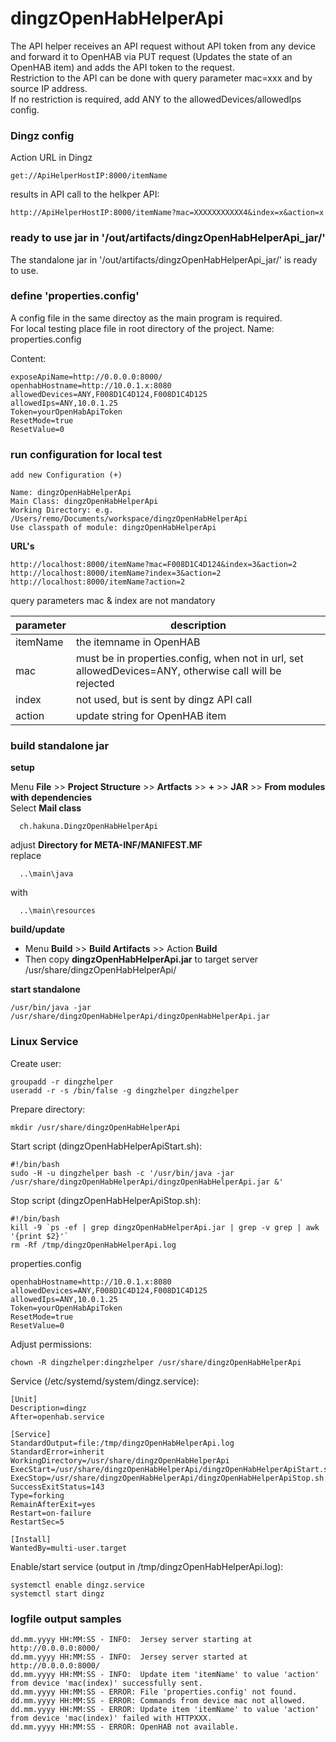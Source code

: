 # dingzOpenHabHelperApi

The API helper receives an API request without API token from any device and forward it to OpenHAB via PUT request (Updates the state of an OpenHAB item) and adds the API token to the request.  
Restriction to the API can be done with query parameter mac=xxx and by source IP address.  
If no restriction is required, add ANY to the allowedDevices/allowedIps config.  

### Dingz config  
Action URL in Dingz  
```
get://ApiHelperHostIP:8000/itemName
```
results in API call to the helkper API:
```
http://ApiHelperHostIP:8000/itemName?mac=XXXXXXXXXXX4&index=x&action=x  
```

### ready to use jar in '/out/artifacts/dingzOpenHabHelperApi_jar/'
The standalone jar in '/out/artifacts/dingzOpenHabHelperApi_jar/' is ready to use.  

### define 'properties.config'
A config file in the same directoy as the main program is required.  
For local testing place file in root directory of the project.
Name: properties.config  
  
Content:
```
exposeApiName=http://0.0.0.0:8000/
openhabHostname=http://10.0.1.x:8080
allowedDevices=ANY,F008D1C4D124,F008D1C4D125
allowedIps=ANY,10.0.1.25
Token=yourOpenHabApiToken
ResetMode=true
ResetValue=0
```

### run configuration for local test
```
add new Configuration (+)

Name: dingzOpenHabHelperApi
Main Class: dingzOpenHabHelperApi
Working Directory: e.g. /Users/remo/Documents/workspace/dingzOpenHabHelperApi
Use classpath of module: dingzOpenHabHelperApi
```

**URL's**
```
http://localhost:8000/itemName?mac=F008D1C4D124&index=3&action=2  
http://localhost:8000/itemName?index=3&action=2  
http://localhost:8000/itemName?action=2  
```
query parameters mac & index are not mandatory  

parameter | description |
--- | --- |
itemName | the itemname in OpenHAB |
mac | must be in properties.config, when not in url, set allowedDevices=ANY, otherwise call will be rejected |
index | not used, but is sent by dingz API call |
action | update string for OpenHAB item |


### build standalone jar
**setup**

Menu **File** >> **Project Structure** >> **Artfacts** >> **+** >> **JAR** >> **From modules with dependencies**  
Select **Mail class**  
```
  ch.hakuna.DingzOpenHabHelperApi
```
adjust **Directory for META-INF/MANIFEST.MF**  
replace
```  
  ..\main\java
```
  with  
```
  ..\main\resources
```
  
**build/update**
- Menu **Build** >> **Build Artifacts** >> Action **Build**
- Then copy **dingzOpenHabHelperApi.jar** to target server /usr/share/dingzOpenHabHelperApi/
  
**start standalone**  
``` 
/usr/bin/java -jar /usr/share/dingzOpenHabHelperApi/dingzOpenHabHelperApi.jar
```
  
### Linux Service  
Create user:
```
groupadd -r dingzhelper  
useradd -r -s /bin/false -g dingzhelper dingzhelper
```
Prepare directory:
```
mkdir /usr/share/dingzOpenHabHelperApi
```
Start script (dingzOpenHabHelperApiStart.sh):
```
#!/bin/bash
sudo -H -u dingzhelper bash -c '/usr/bin/java -jar /usr/share/dingzOpenHabHelperApi/dingzOpenHabHelperApi.jar &'
```
Stop script (dingzOpenHabHelperApiStop.sh):
```
#!/bin/bash
kill -9 `ps -ef | grep dingzOpenHabHelperApi.jar | grep -v grep | awk '{print $2}'`
rm -Rf /tmp/dingzOpenHabHelperApi.log
```
properties.config
```
openhabHostname=http://10.0.1.x:8080
allowedDevices=ANY,F008D1C4D124,F008D1C4D125
allowedIps=ANY,10.0.1.25
Token=yourOpenHabApiToken
ResetMode=true
ResetValue=0
```
Adjust permissions:
```
chown -R dingzhelper:dingzhelper /usr/share/dingzOpenHabHelperApi
```
Service (/etc/systemd/system/dingz.service):
```
[Unit]
Description=dingz
After=openhab.service

[Service]
StandardOutput=file:/tmp/dingzOpenHabHelperApi.log
StandardError=inherit
WorkingDirectory=/usr/share/dingzOpenHabHelperApi
ExecStart=/usr/share/dingzOpenHabHelperApi/dingzOpenHabHelperApiStart.sh
ExecStop=/usr/share/dingzOpenHabHelperApi/dingzOpenHabHelperApiStop.sh
SuccessExitStatus=143
Type=forking
RemainAfterExit=yes
Restart=on-failure
RestartSec=5

[Install]
WantedBy=multi-user.target
```
Enable/start service (output in /tmp/dingzOpenHabHelperApi.log):
```
systemctl enable dingz.service
systemctl start dingz
```

### logfile output samples
```
dd.mm.yyyy HH:MM:SS - INFO:  Jersey server starting at http://0.0.0.0:8000/
dd.mm.yyyy HH:MM:SS - INFO:  Jersey server started at http://0.0.0.0:8000/
dd.mm.yyyy HH:MM:SS - INFO:  Update item 'itemName' to value 'action' from device 'mac(index)' successfully sent.
dd.mm.yyyy HH:MM:SS - ERROR: File 'properties.config' not found.
dd.mm.yyyy HH:MM:SS - ERROR: Commands from device mac not allowed.
dd.mm.yyyy HH:MM:SS - ERROR: Update item 'itemName' to value 'action' from device 'mac(index)' failed with HTTPXXX.
dd.mm.yyyy HH:MM:SS - ERROR: OpenHAB not available.
```
